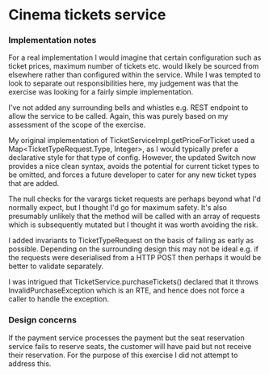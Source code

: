 # Cinema tickets service

### Implementation notes

For a real implementation I would imagine that certain configuration such as ticket prices, maximum number of tickets 
etc. would likely be sourced from elsewhere rather than configured within the service. While I was tempted to look to 
separate out responsibilities here, my judgement was that the exercise was looking for a fairly simple implementation.

I've not added any surrounding bells and whistles e.g. REST endpoint to allow the service to be called. Again, this was
purely based on my assessment of the scope of the exercise.

My original implementation of TicketServiceImpl.getPriceForTicket used a Map<TicketTypeRequest.Type, Integer>, as I 
would typically prefer a declarative style for that type of config. However, the updated Switch now provides a 
nice clean syntax, avoids the potential for current ticket types to be omitted, and forces a future developer to cater for any 
new ticket types that are added.

The null checks for the varargs ticket requests are perhaps beyond what I'd normally expect, but I thought I'd go for 
maximum safety. It's also presumably unlikely that the method will be called with an array of requests which is 
subsequently mutated but I thought it was worth avoiding the risk.

I added invariants to TicketTypeRequest on the basis of failing as early as possible. Depending on the surrounding design
this may not be ideal e.g. if the requests were deserialised from a HTTP POST then perhaps it would be better to validate
separately.

I was intrigued that TicketService.purchaseTickets() declared that it throws InvalidPurchaseException which is an RTE,
and hence does not force a caller to handle the exception.

### Design concerns

If the payment service processes the payment but the seat reservation service fails to reserve seats, the customer will
have paid but not receive their reservation. For the purpose of this exercise I did not attempt to address this.